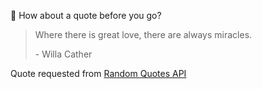 📣 How about a quote before you go?

> Where there is great love, there are always miracles.
>
> <p>- Willa Cather</p>

Quote requested from [Random Quotes API](https://github.com/lukePeavey/quotable)
